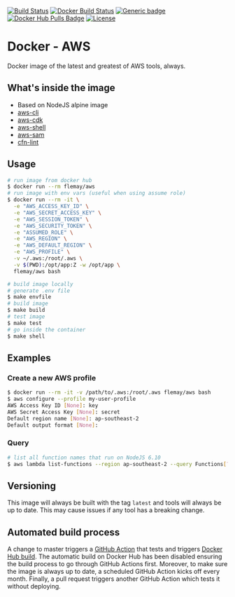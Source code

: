 [![Build Status][linkGitHubActionsProjectBadge]][linkGitHubActionsProject]
[![Docker Build Status][linkDockerHubProjectBuildBadge]][linkDockerHubProjectBuild]
[![Generic badge][linkDockerHubProjectBadge]][linkDockerHubProject]
[![Docker Hub Pulls Badge][LinkDockerHubProjectPullsBadge]][linkDockerHubProject]
[![License][linkLicenseBadge]][linkLicense]

# Docker - AWS

Docker image of the latest and greatest of AWS tools, always.

## What's inside the image

- Based on NodeJS alpine image
- [aws-cli][linkAWSCLI]
- [aws-cdk][linkAWSCDK]
- [aws-shell][linkAWSShell]
- [aws-sam][linkAWSSAM]
- [cfn-lint][linkCloudFormationLinter]

## Usage

```bash
# run image from docker hub
$ docker run --rm flemay/aws
# run image with env vars (useful when using assume role)
$ docker run --rm -it \
  -e "AWS_ACCESS_KEY_ID" \
  -e "AWS_SECRET_ACCESS_KEY" \
  -e "AWS_SESSION_TOKEN" \
  -e "AWS_SECURITY_TOKEN" \
  -e "ASSUMED_ROLE" \
  -e "AWS_REGION" \
  -e "AWS_DEFAULT_REGION" \
  -e "AWS_PROFILE" \
  -v ~/.aws:/root/.aws \
  -v $(PWD):/opt/app:Z -w /opt/app \
  flemay/aws bash

# build image locally
# generate .env file
$ make envfile
# build image
$ make build
# test image
$ make test
# go inside the container
$ make shell
```

## Examples

### Create a new AWS profile

```bash
$ docker run --rm -it -v /path/to/.aws:/root/.aws flemay/aws bash
$ aws configure --profile my-user-profile
AWS Access Key ID [None]: key
AWS Secret Access Key [None]: secret
Default region name [None]: ap-southeast-2
Default output format [None]:
```

### Query

```bash
# list all function names that run on NodeJS 6.10
$ aws lambda list-functions --region ap-southeast-2 --query Functions[?Runtime=="'nodejs6.10'"].FunctionName | sort
```

## Versioning

This image will always be built with the tag `latest` and tools will always be up to date. This may cause issues if any tool has a breaking change.

## Automated build process

A change to master triggers a [GitHub Action][linkGitHubActionsProject] that tests and triggers [Docker Hub build][linkDockerHubProjectBuild]. The automatic build on Docker Hub has been disabled ensuring the build process to go through GitHub Actions first. Moreover, to make sure the image is always up to date, a scheduled GitHub Action kicks off every month. Finally, a pull request triggers another GitHub Action which tests it without deploying.



[linkLicenseBadge]: https://img.shields.io/dub/l/vibe-d.svg
[linkLicense]: LICENSE
[linkGitHubActionsProjectBadge]: https://github.com/flemay/docker-aws/workflows/Deploy/badge.svg
[linkGitHubActionsProject]: https://github.com/flemay/docker-aws/actions
[linkDockerHubProjectBadge]: https://img.shields.io/badge/repository-dockerhub-blue.svg
[linkDockerHubProject]: https://hub.docker.com/r/flemay/aws
[linkDockerHubProjectBuild]: https://hub.docker.com/r/flemay/aws/builds/
[linkDockerHubProjectBuildBadge]: https://img.shields.io/docker/build/flemay/aws.svg
[LinkDockerHubProjectPullsBadge]: https://img.shields.io/docker/pulls/flemay/aws

[linkAWSCDK]: https://github.com/awslabs/aws-cdk
[linkAWSShell]: https://github.com/awslabs/aws-shell
[linkAWSCLI]: https://github.com/aws/aws-cli
[linkAWSSAM]: https://github.com/awslabs/serverless-application-model
[linkCloudFormationLinter]: https://github.com/aws-cloudformation/cfn-python-lint

